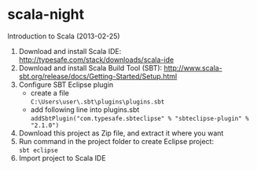 scala-night
===========
Introduction to Scala (2013-02-25)

1. Download and install Scala IDE: http://typesafe.com/stack/downloads/scala-ide
2. Download and install Scala Build Tool (SBT): http://www.scala-sbt.org/release/docs/Getting-Started/Setup.html
3. Configure SBT Eclipse plugin
   - create a file<br>
   <code>C:\Users\user\\.sbt\plugins\plugins.sbt</code>
   - add following line into plugins.sbt<br>
   <code>addSbtPlugin("com.typesafe.sbteclipse" % "sbteclipse-plugin" % "2.1.0")</code>
4. Download this project as Zip file, and extract it where you want
5. Run command in the project folder to create Eclipse project:<br>
   <code>sbt eclipse</code>
6. Import project to Scala IDE
